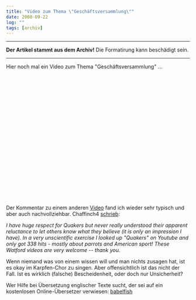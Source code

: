 ```yaml
---
title: "Video zum Thema \"Geschäftsversammlung\""
date: 2008-09-22
log: ""
tags: [archiv]
---
```

<hr><b>Der Artikel stammt aus dem Archiv!</b> Die Formatirung kann beschädigt sein.<hr>
Hier noch mal ein Video zum Thema "Geschäftsversammlung" ...
<!--break-->
<object width="425" height="355"><param name="movie" value="http://www.youtube.com/v/CHSOdM70gjs&rel=1"></param><param name="wmode" value="transparent"></param><embed src="http://www.youtube.com/v/CHSOdM70gjs&rel=1" type="application/x-shockwave-flash" wmode="transparent" width="425" height="355"></embed></object>

Der Kommentar zu einem anderen <a href="http://de.youtube.com/watch?v=M4l_6fdVGB8&feature=related">Video</a> fand ich wieder sehr typisch und aber auch nachvollziehbar. 
Chaffinch4 <a href="http://de.youtube.com/watch?v=M4l_6fdVGB8&feature=related">schrieb</a>:

<i>
I have huge respect for Quakers but never really understood their apparent reluctance to let others know what they believe (it is only an impression I have). In a very unscientific exercise I looked up "Quakers" on Youtube and only got 338 hits - mostly about parrots and American sport! These Watford videos are very welcome -- thank you.
</i>

Wenn niemand was von einem wissen will und man nichts zusagen hat, ist es okay im Karpfen-Chor zu singen. Aber offensichtlich ist das nicht der Fall. Ist es wirklich (falsche) Bescheidenheit, oder doch nur Unsicherheit? 

Wer Hilfe bei Übersetzung englischer Texte sucht, der sei auf ein kostenlosen Online-Übersetzer verwiesen: <a href="http://babelfish.altavista.com/">babelfish</a>
